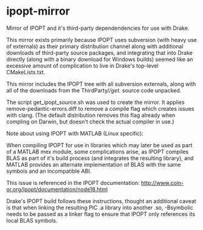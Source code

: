 # ipopt-mirror

Mirror of IPOPT and it's third-party dependendencies for use with Drake.

This mirror exists primarily because IPOPT uses subversion (with heavy
use of externals) as their primary distribution channel along with
additional downloads of third-party source packages, and integrating
that into Drake directly (along with a binary download for Windows
builds) seemed like an excessive amount of complication to live in
Drake's top-level CMakeLists.txt.

This mirror includes the IPOPT tree with all subversion externals,
along with all of the downloads from the ThirdParty/*/get.* source
code unpacked.

The script get_ipopt_source.sh was used to create the mirror.  It
applies remove-pedantic-errors.diff to remove a compile flag which
creates issues with clang.  (The default distribution removes this
flag already when compling on Darwin, but doesn't check the actual
compiler in use.)

Note about using IPOPT with MATLAB (Linux specific):

When compiling IPOPT for use in libraries which may later be used as
part of a MATLAB mex module, some complications arise, as IPOPT
compiles BLAS as part of it's build process (and integrates the
resulting library), and MATLAB provides an alternate implementation of
BLAS with the same symbols and an incompatible ABI.

This issue is referenced in the IPOPT documentation: http://www.coin-or.org/Ipopt/documentation/node18.html

Drake's IPOPT build follows these instructions, thought an additional
caveat is that when linking the resulting PIC .a library into another
.so, -Bsymbolic needs to be passed as a linker flag to ensure that
IPOPT only references its local BLAS symbols.
